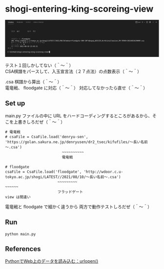 # shogi-entering-king-scoreing-view

![20210815shogi67.png](./doc/img/20210815shogi67.png)  

テスト１回しかしてない（＾～＾）  
CSA棋譜をパースして、入玉宣言法（２７点法）の点数表示（＾～＾）  

.csa 棋譜から算出（＾～＾）  
電竜戦、 floodgate に対応（＾～＾） 対応してなかったら直せ（＾～＾）  

## Set up

main.py ファイルの中に URL をハードコーディングするところがあるから、そこを上書きしろだぜ（＾～＾）  

```plain
# 電竜戦
# csaFile = CsaFile.load('denryu-sen', 'https://golan.sakura.ne.jp/denryusen/dr2_tsec/kifufiles/～長い名前～.csa')
                          ~~~~~~~~~~
                          電竜戦

# floodgate
csaFile = CsaFile.load('floodgate', 'http://wdoor.c.u-tokyo.ac.jp/shogi/LATEST//2021/08/10/～長い名前～.csa')
                        ~~~~~~~~~                                       ~~~~~~
                        フラッドゲート                                    view は間違い
```

電竜戦と floodgate で細かく違うから 両方で動作テストしろだぜ（＾～＾）  

## Run

```shell
python main.py
```

## References

[PythonでWeb上のデータを読み込む：urlopen()](https://uxmilk.jp/23004)  
